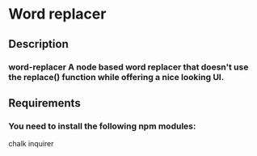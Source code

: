 # Word replacer

## Description
### word-replacer A node based word replacer that doesn't use the replace() function while offering a nice looking UI.

## Requirements
### You need to install the following npm modules:
chalk
inquirer
